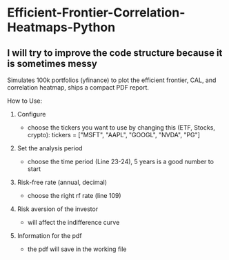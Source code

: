 # Efficient-Frontier-Correlation-Heatmaps-Python
## I will try to improve the code structure because it is sometimes messy
Simulates 100k portfolios (yfinance) to plot the efficient frontier, CAL, and correlation heatmap, ships a compact PDF report.

How to Use:
1. Configure
     - choose the tickers you want to use by changing this (ETF, Stocks, crypto): tickers = ["MSFT", "AAPL", "GOOGL", "NVDA", "PG"]

2. Set the analysis period
     - choose the time period (Line 23-24), 5 years is a good number to start
3. Risk-free rate (annual, decimal)
     - choose the right rf rate (line 109)
4. Risk aversion of the investor
     - will affect the indifference curve
5. Information for the pdf
     - the pdf will save in the working file
